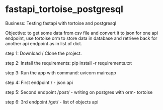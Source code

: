 # fastapi_tortoise_postgresql

Business: Testing fastapi with tortoise and postgresql

Objective: to get some data from csv file and convert it to json for one api endpoint, use tortoise orm to store data in database and retrieve back for another api endpoint as in list of dict.

step 1: Download / Clone the project.

step 2: Install the requirements: pip install -r requirements.txt

step 3: Run the app with command: uvicorn main:app

step 4: First endpoint / - json api

step 5: Second endpoint /post/ - writing on postgres with orm- tortoise

step 6: 3rd endpoint /get/ - list of objects api
